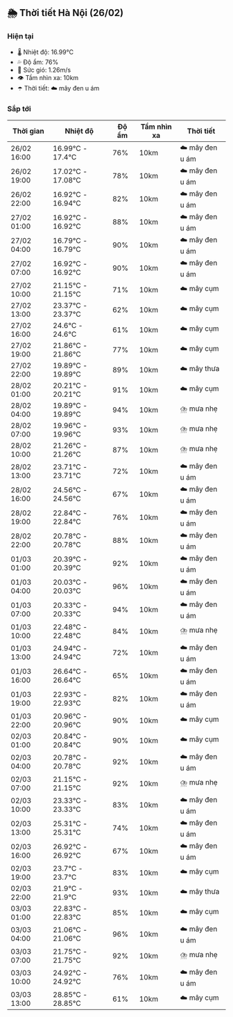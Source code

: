 ## 🌦️ Thời tiết Hà Nội (26/02)

### Hiện tại

- 🌡️ Nhiệt độ: 16.99℃
- 💦 Độ ẩm: 76%
- 💨 Sức gió: 1.26m/s
- 👁️ Tầm nhìn xa: 10km
- ☂️ Thời tiết: ☁️ mây đen u ám

### Sắp tới

| Thời gian | Nhiệt độ | Độ ẩm | Tầm nhìn xa | Thời tiết |
| --- | --- | --- | --- | --- |
| 26/02 16:00 | 16.99℃ - 17.4℃ | 76% | 10km | ☁️ mây đen u ám |
| 26/02 19:00 | 17.02℃ - 17.08℃ | 78% | 10km | ☁️ mây đen u ám |
| 26/02 22:00 | 16.92℃ - 16.94℃ | 82% | 10km | ☁️ mây đen u ám |
| 27/02 01:00 | 16.92℃ - 16.92℃ | 88% | 10km | ☁️ mây đen u ám |
| 27/02 04:00 | 16.79℃ - 16.79℃ | 90% | 10km | ☁️ mây đen u ám |
| 27/02 07:00 | 16.92℃ - 16.92℃ | 90% | 10km | ☁️ mây đen u ám |
| 27/02 10:00 | 21.15℃ - 21.15℃ | 71% | 10km | ☁️ mây cụm |
| 27/02 13:00 | 23.37℃ - 23.37℃ | 62% | 10km | ☁️ mây cụm |
| 27/02 16:00 | 24.6℃ - 24.6℃ | 61% | 10km | ☁️ mây cụm |
| 27/02 19:00 | 21.86℃ - 21.86℃ | 77% | 10km | ☁️ mây cụm |
| 27/02 22:00 | 19.89℃ - 19.89℃ | 89% | 10km | ☁️ mây thưa |
| 28/02 01:00 | 20.21℃ - 20.21℃ | 91% | 10km | ☁️ mây cụm |
| 28/02 04:00 | 19.89℃ - 19.89℃ | 94% | 10km | ⛈️ mưa nhẹ |
| 28/02 07:00 | 19.96℃ - 19.96℃ | 93% | 10km | ⛈️ mưa nhẹ |
| 28/02 10:00 | 21.26℃ - 21.26℃ | 87% | 10km | ⛈️ mưa nhẹ |
| 28/02 13:00 | 23.71℃ - 23.71℃ | 72% | 10km | ☁️ mây đen u ám |
| 28/02 16:00 | 24.56℃ - 24.56℃ | 67% | 10km | ☁️ mây đen u ám |
| 28/02 19:00 | 22.84℃ - 22.84℃ | 76% | 10km | ☁️ mây đen u ám |
| 28/02 22:00 | 20.78℃ - 20.78℃ | 88% | 10km | ☁️ mây đen u ám |
| 01/03 01:00 | 20.39℃ - 20.39℃ | 92% | 10km | ☁️ mây đen u ám |
| 01/03 04:00 | 20.03℃ - 20.03℃ | 96% | 10km | ☁️ mây đen u ám |
| 01/03 07:00 | 20.33℃ - 20.33℃ | 94% | 10km | ☁️ mây đen u ám |
| 01/03 10:00 | 22.48℃ - 22.48℃ | 84% | 10km | ⛈️ mưa nhẹ |
| 01/03 13:00 | 24.94℃ - 24.94℃ | 72% | 10km | ☁️ mây đen u ám |
| 01/03 16:00 | 26.64℃ - 26.64℃ | 65% | 10km | ☁️ mây đen u ám |
| 01/03 19:00 | 22.93℃ - 22.93℃ | 82% | 10km | ☁️ mây đen u ám |
| 01/03 22:00 | 20.96℃ - 20.96℃ | 90% | 10km | ☁️ mây cụm |
| 02/03 01:00 | 20.84℃ - 20.84℃ | 90% | 10km | ☁️ mây cụm |
| 02/03 04:00 | 20.78℃ - 20.78℃ | 92% | 10km | ☁️ mây đen u ám |
| 02/03 07:00 | 21.15℃ - 21.15℃ | 92% | 10km | ⛈️ mưa nhẹ |
| 02/03 10:00 | 23.33℃ - 23.33℃ | 83% | 10km | ☁️ mây đen u ám |
| 02/03 13:00 | 25.31℃ - 25.31℃ | 74% | 10km | ☁️ mây đen u ám |
| 02/03 16:00 | 26.92℃ - 26.92℃ | 67% | 10km | ☁️ mây đen u ám |
| 02/03 19:00 | 23.7℃ - 23.7℃ | 83% | 10km | ☁️ mây cụm |
| 02/03 22:00 | 21.9℃ - 21.9℃ | 93% | 10km | ☁️ mây thưa |
| 03/03 01:00 | 22.83℃ - 22.83℃ | 85% | 10km | ☁️ mây cụm |
| 03/03 04:00 | 21.06℃ - 21.06℃ | 96% | 10km | ☁️ mây đen u ám |
| 03/03 07:00 | 21.75℃ - 21.75℃ | 92% | 10km | ⛈️ mưa nhẹ |
| 03/03 10:00 | 24.92℃ - 24.92℃ | 76% | 10km | ☁️ mây đen u ám |
| 03/03 13:00 | 28.85℃ - 28.85℃ | 61% | 10km | ☁️ mây cụm |
